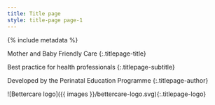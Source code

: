 ```yaml
---
title: Title page
style: title-page page-1
---
```


{% include metadata %}

Mother and Baby Friendly Care
{:.titlepage-title}

Best practice for health professionals
{:.titlepage-subtitle}

Developed by the Perinatal Education Programme
{:.titlepage-author}

![Bettercare logo]({{ images }}/bettercare-logo.svg){:.titlepage-logo}
